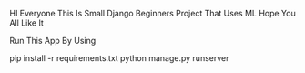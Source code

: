 HI Everyone This Is Small Django Beginners Project That Uses ML Hope You All Like It

Run This App By Using

pip install -r  requirements.txt
python manage.py runserver
  